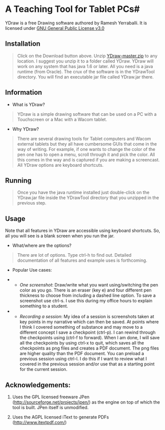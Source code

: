# A Teaching Tool for Tablet PCs#

YDraw is a free Drawing software authored by Ramesh Yerraballi.
It is licensed under [GNU General Public License v3.0](http://www.gnu.org/licenses/gpl-3.0.txt)

## Installation
> Click on the Download button above. Unzip [YDraw-master.zip](https://github.com/igoeco/YDraw/archive/master.zip) to any location. I suggest you unzip it to a folder called YDraw. YDraw will work on any system that has java 1.6 or later. All you need is a java runtime (from Oracle). The crux of the software is in the YDrawTool directory. You will find an executable jar file called YDraw.jar there.

## Information 
* What is YDraw?
> YDraw is a simple drawing software that can be used on a PC with a Touchscreen or a Mac with a Wacom tablet.

* Why YDraw?
> There are several drawing tools for Tablet computers and Wacom external tablets but they all have cumbersome GUIs that come in the way of writing. For example, if one wants to change the color of the pen one has to open a menu, scroll through it and pick the color. All this comes in the way and is captured if you are making a screencast. All YDraw options are keyboard shortcuts.

## Running
> Once you have the java runtime installed just double-click on the YDraw.jar file inside the YDrawTool directory that you unzipped in the previous step.

## Usage
Note that all features in YDraw are accessible using keyboard shortcuts. So, all you will see is a blank screen when you run the jar. 
* What/where are the options?
> There are lot of options. Type ctrl-h to find out. Detailed documentation of all features and example uses is forthcoming.

* Popular Use cases:
* * *One screenshot*: Draw/write what you want using/switching the pen color as you go. There is an eraser (key e) and four different pen thickness to choose from including a dashed line option. To save a screenshot use ctrl-s. I use this during my office hours to explain something to a student.

* * *Recording a session*: My idea of a session is screenshots taken at key points in my narrative which can then be saved. At points where I think I covered something of substance and may move to a different concept I save a checkpoint (ctrl-p). I can rewind through the checkpoints using <ctrl-r> (ctrl-f to forward). When I am done, I will save all the checkpoints by using ctrl-x to quit, which saves all the checkpoints as png files and creates a PDF document. The png files are higher quality than the PDF document. You can preload a previous session using ctrl-l. I do this if I want to review what I covered in the previous session and/or use that as a starting point for the current session.

## Acknowledgements: 
1. Uses the GPL licensed freeware JPen (http://sourceforge.net/projects/jpen/)
as the engine on top of which the tool is built. JPen itself is unmodified.

2. Uses the AGPL licensed iText to generate PDFs (http://www.itextpdf.com/)
